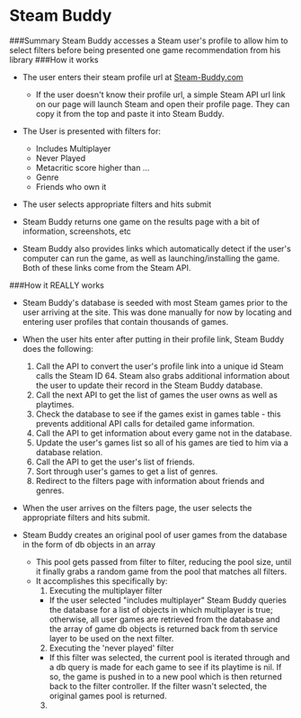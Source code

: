Steam Buddy
===========
###Summary
Steam Buddy accesses a Steam user's profile to allow him to select filters before being presented one game recommendation from his library
###How it works
* The user enters their steam profile url at [Steam-Buddy.com](steam-buddy.com)
  * If the user doesn't know their profile url, a simple Steam API url link on our page will launch Steam and open their profile page. They can copy it from the top and paste it into Steam Buddy. 
  
* The User is presented with filters for:
  * Includes Multiplayer
  * Never Played
  * Metacritic score higher than ...
  * Genre 
  * Friends who own it

* The user selects appropriate filters and hits submit

* Steam Buddy returns one game on the results page with a bit of information, screenshots, etc

* Steam Buddy also provides links which automatically detect if the user's computer can run the game, as well as launching/installing the game. Both of these links come from the Steam API.

###How it REALLY works

* Steam Buddy's database is seeded with most Steam games prior to the user arriving at the site. This was done manually for now by locating and entering user profiles that contain thousands of games. 

* When the user hits enter after putting in their profile link, Steam Buddy does the following:
  1. Call the API to convert the user's profile link into a unique id Steam calls the Steam ID 64. Steam also grabs additional information about the user to update their record in the Steam Buddy database. 
  2. Call the next API to get the list of games the user owns as well as playtimes.
  3. Check the database to see if the games exist in games table - this prevents additional API calls for detailed game information. 
  4. Call the API to get information about every game not in the database.
  5. Update the user's games list so all of his games are tied to him via a database relation.
  6. Call the API to get the user's list of friends.
  7. Sort through user's games to get a list of genres.
  8. Redirect to the filters page with information about friends and genres.

* When the user arrives on the filters page, the user selects the appropriate filters and hits submit.
* Steam Buddy creates an original pool of user games from the database in the form of db objects in an array
  * This pool gets passed from filter to filter, reducing the pool size, until it finally grabs a random game from the pool that matches all filters. 
  * It accomplishes this specifically by: 
     1. Executing the multiplayer filter
       * If the user selected "includes multiplayer" Steam Buddy queries the database for a list of objects in which multiplayer is true; otherwise, all user games are retrieved from the database and the array of game db objects is returned back from th service layer to be used on the next filter.
     2. Executing the 'never played' filter
       * If this filter was selected, the current pool is iterated through and a db query is made for each game to see if its playtime is nil. If so, the game is pushed in to a new pool which is then returned back to the filter controller. If the filter wasn't selected, the original games pool is returned. 
     3. 
